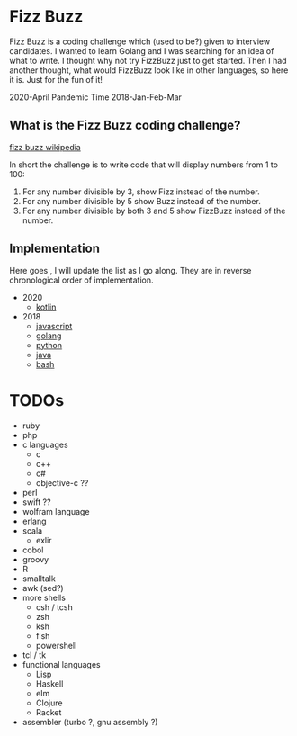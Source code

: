 # Fizz Buzz

Fizz Buzz is a coding challenge which (used to be?) given to
interview candidates.   I wanted to learn Golang and I was searching
for an idea of what to write.  I thought why not try FizzBuzz just to get started.
Then I had another thought, what would FizzBuzz look like in
other languages, so here it is.   Just for the fun of it! 

2020-April Pandemic Time
2018-Jan-Feb-Mar

## What is the Fizz Buzz coding challenge?
[fizz buzz wikipedia](https://en.wikipedia.org/wiki/Fizz_buzz)

In short the challenge is to write code that will display numbers from 1 to 100:   
1. For any number divisible by 3, show Fizz instead of the number.  
2. For any number divisible by 5 show Buzz instead of the number.   
3. For any number divisible by both 3 and 5 show FizzBuzz instead of the number.

## Implementation
Here goes , I will update the list as I go along.  They are in reverse chronological order of implementation.

* 2020
    - [kotlin](kotlin)  
* 2018
    - [javascript](javascript)  
    - [golang](golang)  
    - [python](python)  
    - [java](java)   
    - [bash](bash)  
# TODOs
* ruby
* php
* c languages 
    - c
    - c++
    - c#
    - objective-c ??
* perl
* swift ??
* wolfram language
* erlang
* scala
    - exlir
* cobol
* groovy
* R
* smalltalk
* awk (sed?)
* more shells
    - csh / tcsh
    - zsh
    - ksh
    - fish
    - powershell
* tcl / tk
* functional languages
    - Lisp
    - Haskell
    - elm
    - Clojure
    - Racket
* assembler (turbo ?, gnu assembly ?)
